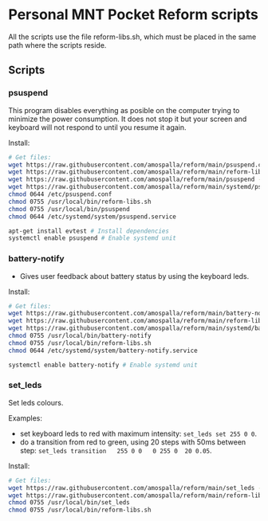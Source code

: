 # Personal MNT Pocket Reform scripts

All the scripts use the file reform-libs.sh, which must be placed in the same path where the scripts reside.

## Scripts

### psuspend

This program disables everything as posible on the computer trying to minimize the power consumption. It does not
stop it but your screen and keyboard will not respond to until you resume it again.

Install:

```sh
# Get files:
wget https://raw.githubusercontent.com/amospalla/reform/main/psuspend.conf -O /etc/psuspend.conf
wget https://raw.githubusercontent.com/amospalla/reform/main/reform-libs.sh -O /usr/local/bin/reform-libs.sh
wget https://raw.githubusercontent.com/amospalla/reform/main/psuspend -O /usr/local/bin/psuspend
wget https://raw.githubusercontent.com/amospalla/reform/main/systemd/psuspend.service -O /etc/systemd/system/psuspend.service
chmod 0644 /etc/psuspend.conf
chmod 0755 /usr/local/bin/reform-libs.sh
chmod 0755 /usr/local/bin/psuspend
chmod 0644 /etc/systemd/system/psuspend.service

apt-get install evtest # Install dependencies
systemctl enable psuspend # Enable systemd unit
```

### battery-notify

- Gives user feedback about battery status by using the keyboard leds.

Install:

```sh
# Get files:
wget https://raw.githubusercontent.com/amospalla/reform/main/battery-notify -O /usr/local/bin/battery-notify
wget https://raw.githubusercontent.com/amospalla/reform/main/reform-libs.sh -O /usr/local/bin/reform-libs.sh
wget https://raw.githubusercontent.com/amospalla/reform/main/systemd/battery-notify.service -O /etc/systemd/system/battery-notify.service
chmod 0755 /usr/local/bin/battery-notify
chmod 0755 /usr/local/bin/reform-libs.sh
chmod 0644 /etc/systemd/system/battery-notify.service

systemctl enable battery-notify # Enable systemd unit
```

### set_leds

Set leds colours.

Examples:

- set keyboard leds to red with maximum intensity: `set_leds set 255 0 0`.
- do a transition from red to green, using 20 steps with 50ms between step: `set_leds transition   255 0 0   0 255 0  20 0.05`.

Install:

```sh
# Get files:
wget https://raw.githubusercontent.com/amospalla/reform/main/set_leds -O /usr/local/bin/set_leds
wget https://raw.githubusercontent.com/amospalla/reform/main/reform-libs.sh -O /usr/local/bin/reform-libs.sh
chmod 0755 /usr/local/bin/set_leds
chmod 0755 /usr/local/bin/reform-libs.sh
```

